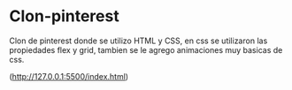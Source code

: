 # Clon-pinterest
Clon de pinterest donde se utilizo HTML y CSS, en css se utilizaron las propiedades flex y grid, tambien se le agrego animaciones muy basicas de css.

(http://127.0.0.1:5500/index.html)


